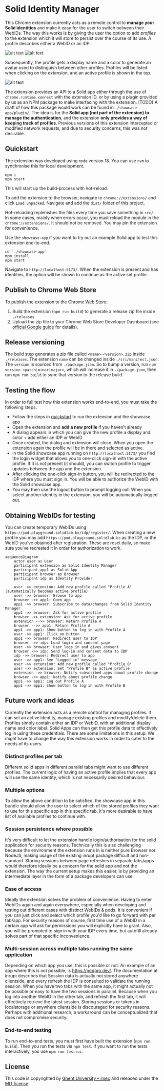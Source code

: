 # Solid Identity Manager

This Chrome extension currently acts as a remote control to **manage your Solid identities** and
make it easy for the user to switch between their WebIDs.
The way this works is by giving the user the option to add _profiles_ to the extension which
it will store to persist over the course of its use.
A profile describes either a WebID or an IDP.

![alt text](./screenshots/create-profile.png)
![alt text](./screenshots/profile.png)

Subsequently, the profile gets a display name and
a color to generate an avatar used to distinguish between other profiles.
Profiles will be listed when clicking on the extension, and
an active profile is shown in the top.

![alt text](./screenshots/popup.png)

The extension provides an API to a Solid app either through the use of `chrome.runtime.connect` with the extension ID, or
by using a plugin provided by us as an NPM package to make interfacing with the extension. (TODO)
A draft of how this package would work can be found in `./showcase-app/plugin/`.
The idea is for the **Solid app (not part of the extension) to manage the authentication**, and
the extension **only provides a way of keeping track of profiles**.
Previous versions of this extension intercepted or modified network requests, and
due to security concerns, this was not desirable.

## Quickstart

The extension was developed using `node` version 18.
You can use `nvm` to synchronise this for local development.

```shell
npm i
npm start
```

This will start up the build-process with hot-reload.

To add the extension to the browser, navigate to `chrome://extensions/` and click `Load unpacked`.
Navigate and add the `dist/` folder of this project.

Hot-reloading replenishes the files every time you save something in `src/`.
In some cases, mainly when errors occur, you must reload the module in the `chrome://extensions/`.
It should not be removed. You may pin the extension for convenience.

Use the `showcase-app` if you want to try out an example Solid app to test this extension end-to-end.

```shell
cd `./showcase-app`
npm install
npm start
```

Navigate to `http://localhost:5173/`.
When the extension is present and has identities,
the option will be shown to continue as the active set profile.

## Publish to Chrome Web Store

To publish the extension to the Chrome Web Store:

1. Build the extension (`npm run build`) to generate a release zip file inside `./releases`.
2. Upload the zip file to your Chrome Web Store Developer Dashboard 
(see [official Google guide](https://developer.chrome.com/docs/webstore) for details).

## Release versioning

The build step generates a zip file called `<name>-<version>.zip` inside `./releases`.
The extension `name` can be changed inside `./src/manifest.json`. The `version` is sourced from `./package.json`.
So to bump a version, run `npm version <patch|minor|major>`, which will increase it in `./package.json`, then run
`npm run build` to sync that version to the release build.

## Testing the flow

In order to full test how this extension works end-to-end, you must take the following steps:

- Follow the steps in [quickstart](#quickstart) to run the extension and the showcase app
- Open the extension and **add a new profile** if you haven't already
- A dialog appears in which you can give the new profile a display and color + add either an IDP or WebID
- Once created, the dialog and extension will close.
When you open the extension again the profile will be in there and selected as active.
- In the Solid showcase app running on `http://localhost:5173/` you find the login widget that
allows you to one-click sign-in with the active profile.
If it is not present (it should),
you can switch profile to trigger updates between the app and the extension.
- After clicking the one-click sign-in button,
you will be redirected to the IDP where you must sign in.
You will be able to authorize the WebID with the Solid showcase app.
- You may then use the logout button to prompt logging out.
When you select another identity in the extension,
you will be automatically logged out.

## Obtaining WebIDs for testing

You can create temporary WebIDs using `https://pod.playground.solidlab.be/idp/register/`.
When creating a new profile you may add `https://pod.playground.solidlab.be` as the IDP, or
the WebID you've obtained after registration.
These are reset daily, so make sure you've recreated it in order for authorization to work.

```mermaid
sequenceDiagram
    actor user as User
    participant extension as Solid Identity Manager
    participant app1 as Solid App
    participant browser as Browser
    participant idp as Identity Provider

    user ->> extension: Add new profile called "Profile A" (automatically becomes active profile)
    user ->> browser: Browse to app
    browser ->> app1: Open app
    app1 ->> browser: Subscribe to data/changes from Solid Identity Manager
    app1 ->> browser: Ask for active profile
    browser ->> extension: Ask for active profile
    extension -->> browser: Return Profile A
    browser -->> app1: Return Profile A
    app1 ->> app1: Show button to log in with Profile A
    user ->> app1: Click on button
    app1 ->> browser: Redirect user to IDP
    browser ->> idp: Load login and consent page
    user ->> browser: User logs in and gives consent
    browser ->> idp: Send log-in and consent data to IDP
    idp ->> browser: Redirect user to app
    user ->> app1: See "Logged in" message
    user ->> extension: Add new profile called "Profile B"
    user ->> extension: Set "Profile B" as active profile
    extension ->> browser: Notify subscribed apps about profile change
    browser ->> app1: Notify about profile change
    app1 ->> app1: Log out Profile A
    app1 ->> app1: Show button to log in with Profile B
```

## Future work and ideas

Currently the extension acts as a remote control for managing profiles.
It can set an active identity, manage existing profiles and modify/delete them.
Profiles simply contain either an IDP or WebID, with an additional display name and color label.
Solid Apps can then get this profile data to effectively log in using these credentials.
There are some limitations in this setup.
We might have to change the way this extension works in order to cater to the needs of its users.

### Distinct profiles per tab

Different solid apps in different parallel tabs might want to use different profiles.
The current logic of having an active profile implies that every app will use the same identity,
which is not necessarily desired behaviour.

### Multiple options

To allow the above condition to be satisfied,
the showcase app in this bundle should allow the user to select which of the stored profiles
they want to use for this specific app in this specific tab.
It's more desirable to have list of available profiles to continue with.

### Session persistence where possible

It's very difficult to let the extension handle login/authorisation for the solid application for security reasons.
Technically this is also challenging because the environment the extension runs in is neither pure Browser nor NodeJS,
making usage of the existing inrupt package difficult and non-standard.
Storing sessions between page refreshes in separate tabs/apps would therefore
ideally be a concern for the solid app and not the extension.
The way the current setup makes this easier,
is by providing an intermediate layer in the form of a package developers can use.

### Ease of access

Ideally the extension solves the problem of convenience.
Having to enter WebIDs again and again everywhere,
especially when developing and testing out different cases with distinct WebIDs & pods.
It is convenient if you can just click and select which profile you'd like to go forward with per tab/app.
For security reasons of course,
first time use of a WebID in a certain app will ask for permissions you will explicitly have to grant.
Also, you will be prompted to sign in with your IDP every time,
but autofill already solves part of that specific inconvenience.

### Multi-session across multiple tabs running the same application

Depending on which app you use, this is possible or not.
An example of an app where this is not possible, is <https://podpro.dev/>.
The documentation at inrupt describes that Session data is actually not stored anywhere clientside, and
every refresh the IDP is consulted to validate the running session.
When you have two tabs with the same app,
it might actually not be possible or easy to have the two sessions in parallel.
Because when you log into another WebID in the other tab, and
refresh the first tab, it will effectively retrieve the latest session.
Storing sessions or tokens in localstorage or anywhere clientside is discouraged for security reasons.
Perhaps with additional research, a workaround can be conceptualized that does not compromise security.

### End-to-end testing

To run end-to-end tests, you must first have built the extension (`npm run build`).
Then you run the tests via `npm test`.
If you want to run the tests interactively, you use `npm run test:ui`.

## License

This code is copyrighted by [Ghent University – imec](http://idlab.ugent.be/) and
released under the [MIT license](http://opensource.org/licenses/MIT).
